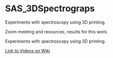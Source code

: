 # SAS_3DSpectrograps
Experiments with spectroscopy using 3D printing.

Zoom meeting and resources, results for this work.


Experiments with spectroscopy using 3D printing.

[Link to Videos on Wiki](https://github.com/dxwayne/SAS_3DSpectrographs/wiki)
